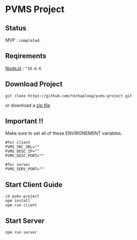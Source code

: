 # PVMS Project

## Status
   MVP :  `completed`.

## Reqirements
   [NodeJs](https://nodejs.org/en/) : `^19.0.0`.

## Download Project
```
git clone https://github.com/techaploog/pvms-project.git
```
or download a [zip file](https://github.com/techaploog/pvms-project/archive/refs/heads/main.zip)

## Important !!
Make sure to set all of these ENVIRONEMENT variables.
```
#for client
PVMS_SRC_URL=""
PVMS_DESC_IP=""
PVMS_DESC_PORT=""

#for server
PVMS_SERV_PORT=""
```

## Start Client Guide
```
cd pvms-project
npm install
npm run client
```

## Start Server 
```
npm run server
```
